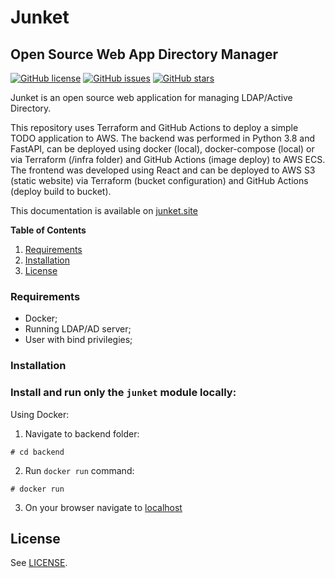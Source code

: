 # Junket 

## Open Source Web App Directory Manager

[![GitHub license](https://img.shields.io/github/license/ricardobf/junket)](https://github.com/ricardobf/junket/blob/production/LICENSE)
[![GitHub issues](https://img.shields.io/github/issues/ricardobf/junket)](https://github.com/ricardobf/junket/issues)
[![GitHub stars](https://img.shields.io/github/stars/ricardobf/junket)](https://github.com/ricardobf/junket/stargazers)

Junket is an open source web application for managing LDAP/Active Directory.


This repository uses Terraform and GitHub Actions to deploy a simple TODO application to AWS.
The backend was performed in Python 3.8 and FastAPI, can be deployed using docker (local),
docker-compose (local) or via Terraform (/infra folder) and GitHub Actions (image deploy) to AWS ECS. 
The frontend was developed using React and can be deployed to AWS S3 (static website) via Terraform 
(bucket configuration) and GitHub Actions (deploy build to bucket).

This documentation is available on [junket.site](https://junket.site)

**Table of Contents**

1. [Requirements](#requirements)
1. [Installation](#installation)
1. [License](#license)

### Requirements

- Docker;
- Running LDAP/AD server;
- User with bind privilegies;

### Installation

### Install and run only the `junket` module locally:

Using Docker:

1. Navigate to backend folder:
```shell
# cd backend
```

2. Run `docker run` command:
```shell
# docker run
```

3. On your browser navigate to [localhost](http://localhost)


## License

See [LICENSE](https://github.com/ricardobf/junket/LICENSE).
